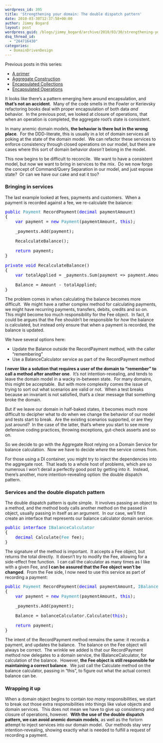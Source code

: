 ```yaml
---
wordpress_id: 395
title: 'Strengthening your domain: The double dispatch pattern'
date: 2010-03-30T12:37:58+00:00
author: Jimmy Bogard
layout: post
wordpress_guid: /blogs/jimmy_bogard/archive/2010/03/30/strengthening-your-domain-the-double-dispatch-pattern.aspx
dsq_thread_id:
  - "264716430"
categories:
  - DomainDrivenDesign
---
```

Previous posts in this series:

  * [A primer](http://www.lostechies.com/blogs/jimmy_bogard/archive/2010/02/03/strengthening-your-domain-a-primer.aspx)
  * [Aggregate Construction](http://www.lostechies.com/blogs/jimmy_bogard/archive/2010/02/23/strengthening-your-domain-aggregate-construction.aspx)
  * [Encapsulated Collections](http://www.lostechies.com/blogs/jimmy_bogard/archive/2010/03/10/strengthening-your-domain-encapsulated-collections.aspx)
  * [Encapsulated Operations](http://www.lostechies.com/blogs/jimmy_bogard/archive/2010/03/24/strengthening-your-domain-encapsulating-operations.aspx)

It looks like there’s a pattern emerging here around encapsulation, and **that’s not an accident**.&#160; Many of the code smells in the Fowler or Kerievsky refactoring books deal with proper encapsulation of both data _and_ behavior.&#160; In the previous post, we looked at closure of operations, that when an operation is completed, the aggregate root’s state is consistent.

In many anemic domain models, **the behavior is there but in the wrong place**.&#160; For the DDD-literate, this is usually in a lot of domain services all poking at the state of the domain model.&#160; We can refactor these services to enforce consistency through closed operations on our model, but there are cases where this sort of domain behavior _doesn’t_ belong in the model.

This now begins to be difficult to reconcile.&#160; We want to have a consistent model, but now we want to bring in services to the mix.&#160; Do we now forgo the concept of Command/Query Separation in our model, and just expose state?&#160; Or can we have our cake and eat it too?

### 

### Bringing in services

The last example looked at fees, payments and customers.&#160; When a payment is recorded against a fee, we re-calculate the balance:

<pre><span style="color: blue">public </span><span style="color: #2b91af">Payment </span>RecordPayment(<span style="color: blue">decimal </span>paymentAmount)
{
    <span style="color: blue">var </span>payment = <span style="color: blue">new </span><span style="color: #2b91af">Payment</span>(paymentAmount, <span style="color: blue">this</span>);

    _payments.Add(payment);

    RecalculateBalance();

    <span style="color: blue">return </span>payment;
}

<span style="color: blue">private void </span>RecalculateBalance()
{
    <span style="color: blue">var </span>totalApplied = _payments.Sum(payment =&gt; payment.Amount);
    
    Balance = Amount - totalApplied;
}</pre>

[](http://11011.net/software/vspaste)

The problem comes in when calculating the balance becomes more difficult.&#160; We might have a rather complex method for calculating payments, we might have recurring payments, transfers, debits, credits and so on.&#160; This might become too much responsibility for the Fee object.&#160; In fact, it could be argues that the Fee shouldn’t be responsible for _how_ the balance is calculated, but instead only ensure that when a payment is recorded, the balance is updated.

We have several options here:

  * Update the Balance outside the RecordPayment method, with the caller “remembering”
  * Use a BalanceCalculator service as part of the RecordPayment method

**I never like a solution that requires a user of the domain to “remember” to call a method after another one**.&#160; It’s not intention-revealing, and tends to leave the domain model in a wacky in-between state.&#160; For many domains, this might be acceptable.&#160; But with more complexity comes the issue of trying to sort out what scenarios are valid or not.&#160; When a test breaks because an invariant is not satisfied, that’s a clear message that something broke the domain.

But if we leave our domain in half-baked states, it becomes much more difficult to decipher what to do when we change the behavior of our model and tests start to break.&#160; Are the existing scenarios supported, or are they just around?&#160; In the case of the latter, that’s where you start to see more defensive coding practices, throwing exceptions, gut-check asserts and so on.

So we decide to go with the Aggregate Root relying on a Domain Service for balance calculation.&#160; Now we have to decide _where_ the service comes from.

For those using a DI container, you might try to inject the dependencies into the aggregate root.&#160; That leads to a whole host of problems, which are so numerous I won’t derail a perfectly good post by getting into it.&#160; Instead, there’s another, more intention-revealing option: the double dispatch pattern.

### Services and the double dispatch pattern

The double dispatch pattern is quite simple.&#160; It involves passing an object to a method, and the method body calls another method on the passed in object, usually passing in itself as an argument.&#160; In our case, we’ll first create an interface that represents our balance calculator domain service:

<pre><span style="color: blue">public interface </span><span style="color: #2b91af">IBalanceCalculator
</span>{
    <span style="color: blue">decimal </span>Calculate(<span style="color: #2b91af">Fee </span>fee);
}</pre>

[](http://11011.net/software/vspaste)

The signature of the method is important.&#160; It accepts a Fee object, but returns the total directly.&#160; It doesn’t try to modify the Fee, allowing for a side-effect free function.&#160; I can call the calculator as many times as I like with a given Fee, and **I can be assured that the Fee object won’t be changed**.&#160; From the Fee side, I now need to use this service as part of recording a payment:

<pre><span style="color: blue">public </span><span style="color: #2b91af">Payment </span>RecordPayment(<span style="color: blue">decimal </span>paymentAmount, <span style="color: #2b91af">IBalanceCalculator </span>balanceCalculator)
{
    <span style="color: blue">var </span>payment = <span style="color: blue">new </span><span style="color: #2b91af">Payment</span>(paymentAmount, <span style="color: blue">this</span>);

    _payments.Add(payment);

    Balance = balanceCalculator.Calculate(<span style="color: blue">this</span>);

    <span style="color: blue">return </span>payment;
}</pre>

[](http://11011.net/software/vspaste)

The intent of the RecordPayment method remains the same: it records a payment, and updates the balance.&#160; The balance on the Fee object will always be correct.&#160; The wrinkle we added is that our RecordPayment method now delegates to a domain service, the IBalanceCalculator, for calculation of the balance.&#160; However, **the Fee object is still responsible for maintaining a correct balance**.&#160; We just call the Calculate method on the balance calculator, passing in “this”, to figure out what the actual correct balance can be.

### Wrapping it up

When a domain object begins to contain _too many_ responsibilities, we start to break out those extra responsibilities into things like value objects and domain services.&#160; This does not mean we have to give up consistency and closure of operations, however.&#160; **With the use of the double dispatch pattern, we can avoid anemic domain models**, as well as the forlorn attempt to inject services into our domain model.&#160; Our methods stay very intention-revealing, showing exactly what is needed to fulfill a request of recording a payment.